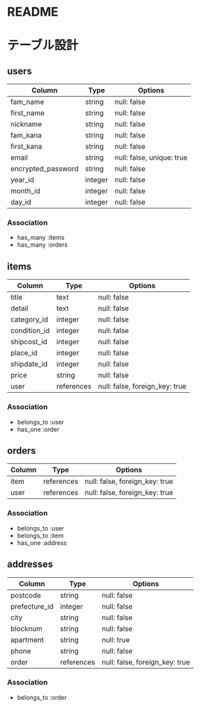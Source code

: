 # README
# テーブル設計

## users

|Column              |Type     |Options                    |
|--------------------|---------|---------------------------|
| fam_name           | string  | null: false               |
| first_name         | string  | null: false               |
| nickname           | string  | null: false               |
| fam_kana           | string  | null: false               |
| first_kana         | string  | null: false               |
| email              | string  | null: false, unique: true |
| encrypted_password | string  | null: false               |
| year_id            | integer | null: false               |
| month_id           | integer | null: false               |
| day_id             | integer | null: false               |


### Association
- has_many :items
- has_many :orders


## items

|Column            |Type        |Options                         |
|------------------|------------|--------------------------------|
| title            | text       | null: false                    |
| detail           | text       | null: false                    |
| category_id      | integer    | null: false                    |
| condition_id     | integer    | null: false                    |
| shipcost_id      | integer    | null: false                    |
| place_id         | integer    | null: false                    |
| shipdate_id      | integer    | null: false                    |
| price            | string     | null: false                    |
| user             | references | null: false, foreign_key: true |


### Association
- belongs_to :user
- has_one :order


## orders

|Column |Type        |Options                         |
|-------|------------|--------------------------------|
| item  | references | null: false, foreign_key: true |
| user  | references | null: false, foreign_key: true |


### Association
- belongs_to :user
- belongs_to :item
- has_one :address


## addresses

|Column          |Type        |Options                         |
|----------------|------------|--------------------------------|
| postcode       | string     | null: false                    |
| prefecture_id  | integer    | null: false                    |
| city           | string     | null: false                    |
| blocknum       | string     | null: false                    |
| apartment      | string     | null: true                     |
| phone          | string     | null: false                    |
| order          | references | null: false, foreign_key: true |


### Association
- belongs_to :order
